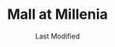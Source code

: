 ---
layout: location-page
date: Last Modified
description: "Local COVID-19 testing is available at Mall at Millenia in Orlando, Florida, USA."
permalink: "locations/florida/orlando/mall-at-millenia/"
tags:
  - locations
  - florida
title: Mall at Millenia
uniqueName: mall-at-millenia
state: Florida
stateAbbr: FL
hood: "Orlando"
address: "4200 Conroy Rd"
city: "Orlando"
zip: "32839"
zipsNearby: "34420 34421 34436 34484 34491 34492 32701 32714 32715 32716 32702 33820 32703 32704 32712 34705 32102 33823 33827 32105 33830 33831 33835 34601 34602 34603 34605 34609 34610 34613 34614 33513 32111 32920 32706 32707 32708 32718 32719 32730 33514 32709 32710 34711 34712 34713 34714 34715 32922 32923 32924 32926 32927 32931 32932 33521 33524 33523 33525 33526 33836 33837 33896 33897 32114 32115 32116 32117 32118 32119 32120 32121 32122 32124 32125 32126 32198 32713 32753 32720 32721 32722 32723 32724 32130 32725 32728 32738 32739 33838 33839 32133 33840 32132 32141 32726 32727 32736 33841 33843 34731 32732 32733 34734 32735 34736 33844 33845 33846 33847 34737 33848 34636 33849 34739 34741 34742 34743 34744 34745 34746 34747 34758 34759 33537 32158 32159 32162 32163 33850 33851 32744 33801 33802 33803 33804 33805 33806 33807 33809 33810 33811 33812 33813 33815 32746 32795 32747 33538 33853 33854 33855 33856 33859 33867 33898 34748 34749 34788 34789 32750 32752 32779 32791 33858 32751 32794 32950 34753 32901 32902 32903 32904 32905 32906 32907 32908 32909 32910 32911 32912 32919 32925 32934 32935 32936 32937 32940 32941 32951 32952 32953 32954 32745 32799 32754 34755 34729 34756 32756 32757 33860 32168 32169 32170 33863 34661 32759 34740 34760 32179 32183 34761 34762 32763 32774 32801 32802 32803 32804 32805 32806 32807 32808 32809 32810 32811 32812 32814 32815 32816 32817 32818 32819 32820 32821 32822 32824 32825 32826 32827 32828 32829 32830 32831 32832 32833 32834 32835 32836 32837 32839 32853 32854 32855 32856 32857 32858 32859 32860 32861 32862 32867 32868 32869 32872 32877 32878 32885 32886 32887 32891 32896 32897 32899 32173 32174 32175 32176 32764 32762 32765 32766 32767 32180 33563 33564 33565 33566 33567 32768 33868 32123 32127 32128 32129 32955 32956 34769 34770 34771 34772 34773 33574 33576 32771 32772 32773 32775 32190 32959 32776 33585 32777 32778 32780 32781 32783 32796 33593 32784 33877 33597 32195 34785 34786 34777 34778 34787 33880 33881 33882 33883 33884 33885 33888 32789 32790 32792 32793 34797 32798 33539 33540 33541 33542 33543 33544 33545 32782 32890 32893 32898" 
mapUrl: "http://maps.apple.com/?q=Mall+at+Millenia&address=4200+Conroy+Rd,Orlando,Florida,32839"
locationType: Drive-thru
phone: ""
website: "https://urldefense.proofpoint.com/v2/url?u=https-3A__ahsonline.sharepoint.com_sites_CorporateCommunications_Shared-2520Documents_Media-2520Team_Issues_2020-2520Issues_Infectious-2520Disease_Coronavirus_Media-2520Documents_Media-2520Statements_Drive-2520up-2520testing_AdventHealthCoronaVirusTesting.com&d=DwMFAg&c=QvQrCjPtO9cKGOfGYlNgXQ&r=DmdlUcUiEq3zO1hHvbFpmg&m=BAUMwEkfj9lDYZP9bRUpCc-b4vkYAqWUGywhHApPfXA&s=BL1gP7z5k6cDhJkzTIfBvYr_XF7VKB8hoFVq3WoLGIU&e="
onlineBooking: undefined
closed: undefined
closedUpdate: April 21st, 2020
notes: "By appointment only. Only for individuals with symptoms. Only for individuals with direct and unprotected exposure to a known positive case."
days: Everyday
hours: 9AM-2PM
ctaMessage: Learn more
ctaUrl: "https://urldefense.proofpoint.com/v2/url?u=https-3A__ahsonline.sharepoint.com_sites_CorporateCommunications_Shared-2520Documents_Media-2520Team_Issues_2020-2520Issues_Infectious-2520Disease_Coronavirus_Media-2520Documents_Media-2520Statements_Drive-2520up-2520testing_AdventHealthCoronaVirusTesting.com&d=DwMFAg&c=QvQrCjPtO9cKGOfGYlNgXQ&r=DmdlUcUiEq3zO1hHvbFpmg&m=BAUMwEkfj9lDYZP9bRUpCc-b4vkYAqWUGywhHApPfXA&s=BL1gP7z5k6cDhJkzTIfBvYr_XF7VKB8hoFVq3WoLGIU&e="
---